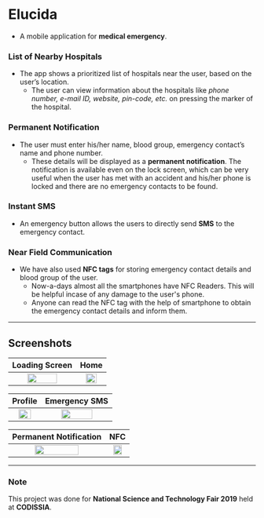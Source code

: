 # Elucida
- A mobile application for **medical emergency**.

### List of Nearby Hospitals
- The app shows a prioritized list of hospitals near the user, based on the user’s location.
  - The user can view information about the hospitals like *phone number, e-mail ID, website, pin-code, etc.* on pressing the marker of the hospital.

### Permanent Notification
- The user must enter his/her name, blood group, emergency contact’s name and phone number. 
  - These details will be displayed as a **permanent notification**. The notification is available even on the lock screen, which can be very useful when the user has met with an accident and his/her phone is locked and there are no emergency contacts to be found.

### Instant SMS
- An emergency button allows the users to directly send **SMS** to the emergency contact. 

### Near Field Communication
- We have also used **NFC tags** for storing emergency contact details and blood group of the user.
  - Now-a-days almost all the smartphones have NFC Readers. This will be helpful incase of any damage to the user's phone.
  - Anyone can read the NFC tag with the help of smartphone to obtain the emergency contact details and inform them.

---

## Screenshots
Loading Screen         |  Home 
:-------------------------:|:-------------------------:
<img src="https://user-images.githubusercontent.com/53406309/115206982-cae19300-a118-11eb-8e6a-150228ab5842.png" width="70%"> | <img src="https://user-images.githubusercontent.com/53406309/115206908-ba311d00-a118-11eb-9de9-cf5f6bd36371.png" width="70%">

Profile | Emergency SMS
:-------------------------:|:-------------------------:
<img src="https://user-images.githubusercontent.com/53406309/115207011-d208a100-a118-11eb-8b2b-005ed07e79a8.png" width="70%"> | <img src="https://user-images.githubusercontent.com/53406309/115207022-d46afb00-a118-11eb-8a29-5e63d10be71e.jpg" width="70%">

Permanent Notification | NFC
:-------------------------:|:-------------------------:
<img src="https://user-images.githubusercontent.com/53406309/115208963-c4541b00-a11a-11eb-81aa-7a285a6aba95.jpg" width="70%"> | <img src="https://user-images.githubusercontent.com/53406309/115207046-da60dc00-a118-11eb-94d9-6a40dff91b79.png" width="70%">

---
### Note
This project was done for **National Science and Technology Fair 2019** held at **CODISSIA**. 
